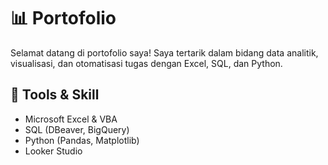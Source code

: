 # 📊 Portofolio

Selamat datang di portofolio saya! Saya tertarik dalam bidang data analitik, visualisasi, dan otomatisasi tugas dengan Excel, SQL, dan Python.

## 🔧 Tools & Skill
- Microsoft Excel & VBA
- SQL (DBeaver, BigQuery)
- Python (Pandas, Matplotlib)
- Looker Studio
